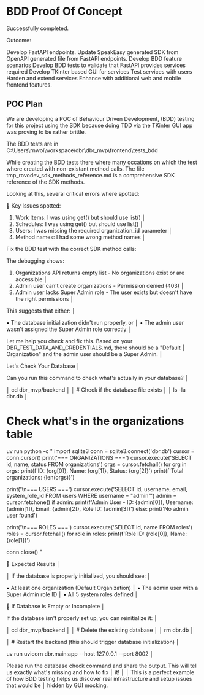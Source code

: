 # BDD Proof Of Concept

Successfully completed.

Outcome:


Develop FastAPI endpoints.
Update SpeakEasy generated SDK from OpenAPI generated file from FastAPI endpoints.
Develop BDD feature scenarios
Develop BDD tests to validate that FastAPI provides services required
Develop TKinter based GUI for services
Test services with users
Harden and extend services
Enhance with additional web and mobile frontend features.


## POC Plan

We are developing a POC of Behaviour Driven Development, (BDD) testing for this project using the SDK because doing TDD via the TKinter GUI app was proving to be rather brittle.

The BDD tests are in C:\Users\rnwol\workspace\dbr\dbr_mvp\frontend\tests_bdd

While creating the BDD tests there where many occations on which the test where created with non-existant method calls.
The file tmp_rovodev_sdk_methods_reference.md is a comprehensive SDK reference of the SDK methods.

Looking at this, several critical errors where spotted:

🎯 Key Issues spotted:

 1. Work Items: I was using get() but should use list()                                                               │
 2. Schedules: I was using get() but should use list()                                                                │
 3. Users: I was missing the required organization_id parameter                                                       │
 4. Method names: I had some wrong method names                                                                       │

Fix the BDD test with the correct SDK method calls:


The debugging shows:

  1. Organizations API returns empty list - No organizations exist or are accessible                                   │
  2. Admin user can't create organizations - Permission denied (403)                                                   │
  3. Admin user lacks Super Admin role - The user exists but doesn't have the right permissions                        │

This suggests that either:                                                                                           │

 • The database initialization didn't run properly, or                                                               │
 • The admin user wasn't assigned the Super Admin role correctly                                                     │

 Let me help you check and fix this. Based on your DBR_TEST_DATA_AND_CREDENTIALS.md, there should be a "Default       │
 Organization" and the admin user should be a Super Admin.                                                            │

Let's Check Your Database                                             │

Can you run this command to check what's actually in your database?                                                  │

│  cd dbr_mvp/backend                                                                                                  │
│  # Check if the database file exists                                                                                 │
│  ls -la dbr.db                                                                                                       │

# Check what's in the organizations table
uv run python -c "
import sqlite3
conn = sqlite3.connect('dbr.db')
cursor = conn.cursor()
print('=== ORGANIZATIONS ===')
cursor.execute('SELECT id, name, status FROM organizations')
orgs = cursor.fetchall()
for org in orgs:
    print(f'ID: {org[0]}, Name: {org[1]}, Status: {org[2]}')
print(f'Total organizations: {len(orgs)}')

print('\n=== USERS ===')
cursor.execute('SELECT id, username, email, system_role_id FROM users WHERE username = \"admin\"')
admin = cursor.fetchone()
if admin:
    print(f'Admin User - ID: {admin[0]}, Username: {admin[1]}, Email: {admin[2]}, Role ID: {admin[3]}')
else:
    print('No admin user found')

print('\n=== ROLES ===')
cursor.execute('SELECT id, name FROM roles')
roles = cursor.fetchall()
for role in roles:
    print(f'Role ID: {role[0]}, Name: {role[1]}')

conn.close()
"

🎯 Expected Results                                                  │

│ If the database is properly initialized, you should see:                                                             │

 • At least one organization (Default Organization)                                                                  │
 • The admin user with a Super Admin role ID                                                                         │
 • All 5 system roles defined                                                                                        │

🔧 If Database is Empty or Incomplete                                         │

If the database isn't properly set up, you can reinitialize it:                                                      │

│  cd dbr_mvp/backend                                                                                                  │
│  # Delete the existing database                                                                                      │
│  rm dbr.db                                                                                                           │

│  # Restart the backend (this should trigger database initialization)                                                 │

 uv run uvicorn dbr.main:app --host 127.0.0.1 --port 8002                                                            │

Please run the database check command and share the output. This will tell us exactly what's missing and how to fix  │
it!                                                                                                                  │
                                                                                                                      │
This is a perfect example of how BDD testing helps us discover real infrastructure and setup issues that would be    │
hidden by GUI mocking.
